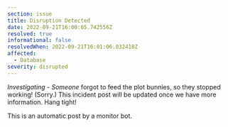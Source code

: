 ```yaml
---
section: issue
title: Disruption Detected
date: 2022-09-21T16:00:05.742556Z
resolved: true
informational: false
resolvedWhen: 2022-09-21T16:01:06.032418Z
affected:
  - Database
severity: disrupted
---
```

*Investigating* - _Someone_ forgot to feed the plot bunnies, so they stopped working! (Sorry.) This incident post will be updated once we have more information. Hang tight!

This is an automatic post by a monitor bot.
        